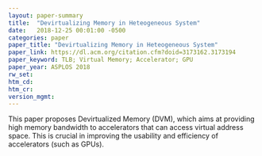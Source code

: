 ```yaml
---
layout: paper-summary
title:  "Devirtualizing Memory in Heteogeneous System"
date:   2018-12-25 00:01:00 -0500
categories: paper
paper_title: "Devirtualizing Memory in Heteogeneous System"
paper_link: https://dl.acm.org/citation.cfm?doid=3173162.3173194
paper_keyword: TLB; Virtual Memory; Accelerator; GPU
paper_year: ASPLOS 2018
rw_set: 
htm_cd: 
htm_cr: 
version_mgmt: 
---
```


This paper proposes Devirtualized Memory (DVM), which aims at providing high memory bandwidth to accelerators that
can access virtual address space. This is crucial in improving the usability and efficiency of accelerators 
(such as GPUs).